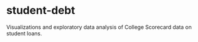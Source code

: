 # student-debt
Visualizations and exploratory data analysis of College Scorecard data on student loans.
